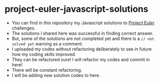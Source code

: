 # project-euler-javascript-solutions

- You can find in this repository my Javascript solutions to [Project Euler](https://projecteuler.net/archives) challenges.
- The solutions I shared here was successful in finding correct answer.
- But, some of the solutions are not completed yet and there is a `// not solved yet` warning as a comment.
- I uploaded my codes without refactoring deliberately to see in future how my coding skills improved. 
- They can be refactored sure! I will refactor my codes and commit in here!
- There will be constant refactoring.
- I will be adding new solution codes to here.
